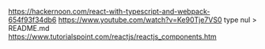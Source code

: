 https://hackernoon.com/react-with-typescript-and-webpack-654f93f34db6
https://www.youtube.com/watch?v=Ke90Tje7VS0
type nul > README.md
https://www.tutorialspoint.com/reactjs/reactjs_components.htm